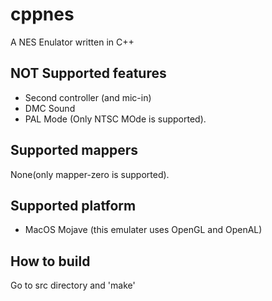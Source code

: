 # cppnes
A NES Enulator written in C++

## NOT Supported features
+ Second controller (and mic-in)
+ DMC Sound
+ PAL Mode (Only NTSC MOde is supported).

## Supported mappers
None(only mapper-zero is supported).

## Supported platform
+ MacOS Mojave (this emulater uses OpenGL and OpenAL)

## How to build
Go to src directory and 'make'
